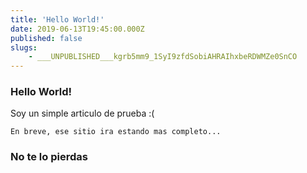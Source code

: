 ```yaml
---
title: 'Hello World!'
date: 2019-06-13T19:45:00.000Z
published: false
slugs:
    - ___UNPUBLISHED___kgrb5mm9_1SyI9zfdSobiAHRAIhxbeRDWMZe0SnCO
---
```


### Hello World!

Soy un simple articulo de prueba :(

    En breve, ese sitio ira estando mas completo...

### No te lo pierdas